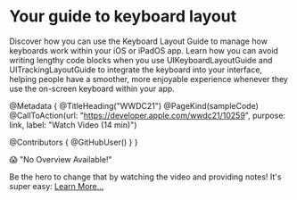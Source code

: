 # Your guide to keyboard layout

Discover how you can use the Keyboard Layout Guide to manage how keyboards work within your iOS or iPadOS app. Learn how you can avoid writing lengthy code blocks when you use UIKeyboardLayoutGuide and UITrackingLayoutGuide to integrate the keyboard into your interface, helping people have a smoother, more enjoyable experience whenever they use the on-screen keyboard within your app.

@Metadata {
   @TitleHeading("WWDC21")
   @PageKind(sampleCode)
   @CallToAction(url: "https://developer.apple.com/wwdc21/10259", purpose: link, label: "Watch Video (14 min)")

   @Contributors {
      @GitHubUser(<replace this with your GitHub handle>)
   }
}

😱 "No Overview Available!"

Be the hero to change that by watching the video and providing notes! It's super easy:
 [Learn More…](https://wwdcnotes.github.io/WWDCNotes/documentation/wwdcnotes/contributing)
